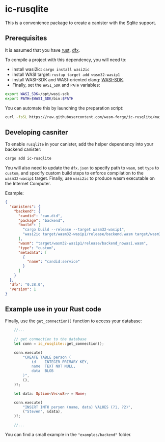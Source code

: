 # ic-rusqlite
This is a convenience package to create a canister with the Sqlite support. 


## Prerequisites

It is assumed that you have [rust](https://doc.rust-lang.org/book/ch01-01-installation.html), [dfx](https://internetcomputer.org/docs/current/developer-docs/setup/install/).

To compile a project with this dependency, you will need to:
- install wasi2ic: `cargo install wasi2ic`
- install WASI target: `rustup target add wasm32-wasip1`
- install WASI-SDK and WASI-oriented clang: [WASI-SDK](https://github.com/WebAssembly/wasi-sdk/releases/). 
- Finally, set the `WASI_SDK` and `PATH` variables:
```bash
export WASI_SDK=/opt/wasi-sdk
export PATH=$WASI_SDK/bin:$PATH
```

You can automate this by launching the preparation script:
```bash
curl -fsSL https://raw.githubusercontent.com/wasm-forge/ic-rusqlite/main/prepare.sh -o prepare.sh | source prepare.sh
```


## Developing casniter

To enable `rusqlite` in your canister, add the helper dependency into your backend canister:
```bash
cargo add ic-rusqlite
```

You will also need to update the `dfx.json` to specify path to `wasm`, set `type` to `custom`, and 
specify custom build steps to enforce compilation to the `wasm32-wasip1` target. 
Finally, use `wasi2ic` to produce wasm executable on the Internet Computer.

Example:
```json
{
  "canisters": {
    "backend": {
      "candid": "can.did",
      "package": "backend",
      "build": [
        "cargo build --release --target wasm32-wasip1",
        "wasi2ic target/wasm32-wasip1/release/backend.wasm target/wasm32-wasip1/release/backend_nowasi.wasm"
      ],
      "wasm": "target/wasm32-wasip1/release/backend_nowasi.wasm",
      "type": "custom",
      "metadata": [
        {
          "name": "candid:service"
        }
      ]
    }
  },
  "dfx": "0.28.0",
  "version": 1
}
```

## Example use in your Rust code

Finally, use the `get_connection()` function to access your database:

```rust
    //...
    
    // get connection to the database
    let conn = ic_rusqlite::get_connection();

    conn.execute(
        "CREATE TABLE person (
            id    INTEGER PRIMARY KEY,
            name  TEXT NOT NULL,
            data  BLOB
        )",
        (),
    )?;

    let data: Option<Vec<u8>> = None;

    conn.execute(
        "INSERT INTO person (name, data) VALUES (?1, ?2)",
        ("Steven", &data),
    )?;

    //...
```


You can find a small example in the `"examples/backend"` folder.

